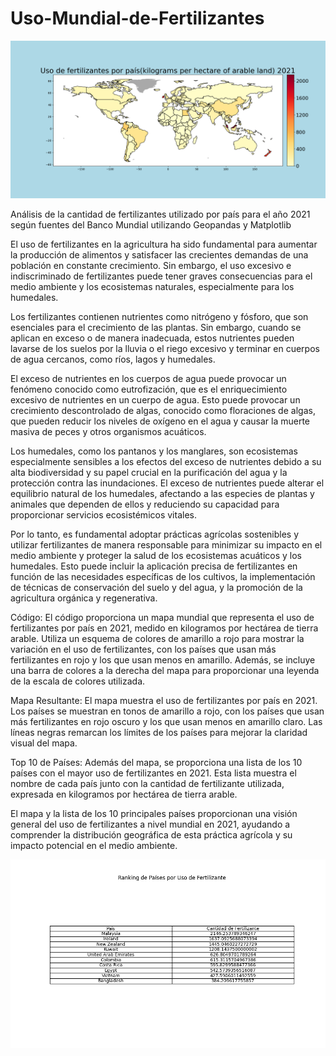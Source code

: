 # Uso-Mundial-de-Fertilizantes

![Uso Mundial de Fertilizantes](https://github.com/selheidi/Uso-Mundial-de-Fertilizantes/blob/main/Uso%20Mundial%20de%20Fertilizantes.png)


Análisis de la cantidad de fertilizantes utilizado por país para el año 2021 según fuentes del Banco Mundial utilizando Geopandas y Matplotlib

El uso de fertilizantes en la agricultura ha sido fundamental para aumentar la producción de alimentos y satisfacer las crecientes demandas de una población en constante crecimiento. Sin embargo, el uso excesivo e indiscriminado de fertilizantes puede tener graves consecuencias para el medio ambiente y los ecosistemas naturales, especialmente para los humedales.

Los fertilizantes contienen nutrientes como nitrógeno y fósforo, que son esenciales para el crecimiento de las plantas. Sin embargo, cuando se aplican en exceso o de manera inadecuada, estos nutrientes pueden lavarse de los suelos por la lluvia o el riego excesivo y terminar en cuerpos de agua cercanos, como ríos, lagos y humedales.

El exceso de nutrientes en los cuerpos de agua puede provocar un fenómeno conocido como eutrofización, que es el enriquecimiento excesivo de nutrientes en un cuerpo de agua. Esto puede provocar un crecimiento descontrolado de algas, conocido como floraciones de algas, que pueden reducir los niveles de oxígeno en el agua y causar la muerte masiva de peces y otros organismos acuáticos.

Los humedales, como los pantanos y los manglares, son ecosistemas especialmente sensibles a los efectos del exceso de nutrientes debido a su alta biodiversidad y su papel crucial en la purificación del agua y la protección contra las inundaciones. El exceso de nutrientes puede alterar el equilibrio natural de los humedales, afectando a las especies de plantas y animales que dependen de ellos y reduciendo su capacidad para proporcionar servicios ecosistémicos vitales.

Por lo tanto, es fundamental adoptar prácticas agrícolas sostenibles y utilizar fertilizantes de manera responsable para minimizar su impacto en el medio ambiente y proteger la salud de los ecosistemas acuáticos y los humedales. Esto puede incluir la aplicación precisa de fertilizantes en función de las necesidades específicas de los cultivos, la implementación de técnicas de conservación del suelo y del agua, y la promoción de la agricultura orgánica y regenerativa.

Código:
El código proporciona un mapa mundial que representa el uso de fertilizantes por país en 2021, medido en kilogramos por hectárea de tierra arable. Utiliza un esquema de colores de amarillo a rojo para mostrar la variación en el uso de fertilizantes, con los países que usan más fertilizantes en rojo y los que usan menos en amarillo. Además, se incluye una barra de colores a la derecha del mapa para proporcionar una leyenda de la escala de colores utilizada.

Mapa Resultante:
El mapa muestra el uso de fertilizantes por país en 2021. Los países se muestran en tonos de amarillo a rojo, con los países que usan más fertilizantes en rojo oscuro y los que usan menos en amarillo claro. Las líneas negras remarcan los límites de los países para mejorar la claridad visual del mapa.

Top 10 de Países:
Además del mapa, se proporciona una lista de los 10 países con el mayor uso de fertilizantes en 2021. Esta lista muestra el nombre de cada país junto con la cantidad de fertilizante utilizada, expresada en kilogramos por hectárea de tierra arable.

El mapa y la lista de los 10 principales países proporcionan una visión general del uso de fertilizantes a nivel mundial en 2021, ayudando a comprender la distribución geográfica de esta práctica agrícola y su impacto potencial en el medio ambiente.

![Tabla de fertilizante](https://github.com/selheidi/Uso-Mundial-de-Fertilizantes/blob/main/tabla_fertilizante.png)


